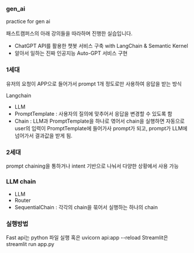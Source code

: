 ### gen_ai

practice for gen ai

패스트캠퍼스의 아래 강의들을 따라하며 진행한 실습입니다.

- ChatGPT API를 활용한 챗봇 서비스 구축 with LangChain & Semantic Kernel
- 알아서 일하는 진짜 인공지능 Auto-GPT 서비스 구현

### 1세대

유저의 요청이 APP으로 들어가서 prompt 1개 정도로만 사용하여 응답을 받는 방식

Langchain

- LLM
- PromptTemplate : 사용자의 질의에 맞추어서 응답을 변경할 수 있도록 함
- Chain : LLM과 PromptTemplate을 하나로 엮어서 chain을 실행하면 자동으로 user의 입력이
  PromptTemplate에 들어가사 prompt가 되고, prompt가 LLM에 넘어가서 결과값을 받게 됨.

### 2세대

prompt chaining을 통하거나 intent 기반으로 나눠서 다양한 상황에서 사용 가능

### LLM chain

- LLM
- Router
- SequentialChain : 각각의 chain을 묶어서 실행하는 하나의 chain

### 실행방법

Fast api는 python 파일 실행 혹은 uvicorn api:app --reload
Streamlit은 streamlit run app.py
